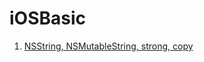 # iOSBasic



1. [NSString, NSMutableString, strong, copy](https://github.com/magic3584/iOSBasic/blob/master/Files/nsstring-nsmutableString-strong-copy.md)